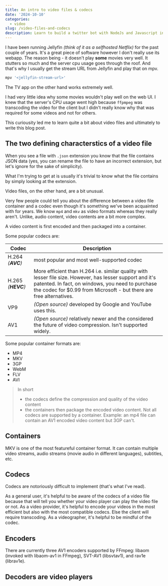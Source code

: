 ```yaml
---
title: An intro to video files & codecs
date: '2024-10-10'
categories:
  - video
slug: /video-files-and-codecs
description: Learn to build a twitter bot with NodeJs and Javascript in under 50 lines of code.
---
```


I have been running Jellyfin _(think of it as a selfhosted Netflix)_ for the past
couple of years. It's a great piece of software however I don't really use its webapp.
The reason being - it doesn't play **some** movies very well.
It stutters so much and the server cpu usage goes through the roof.
And that's why I usually get the stream URL from Jellyfin and play that on mpv.

```sh
mpv '<jellyfin-stream-url>'
```

The TV app on the other hand works extremely well.

I had very little idea why some movies wouldn't play well on the web UI. I knew
that the server's CPU usage went high because `ffpmpeg` was transcoding the
video for the client but I didn't really know why that was required for some videos
and not for others.

This curiousity led me to learn quite a bit about video files and ultimately
to write this blog post.

## The two defining characterstics of a video file

When you see a file with `.json` extension you
know that the file contains JSON data (yes, you can rename the file to have an
incorrect extension, but let's ignore for the sake of simplicity).

What I'm trying to get at is usually it's trivial to know what the file contains
by simply looking at the extension.

Video files, on the other hand, are a bit unusual.

Very few people could tell you about the difference between a video file
container and a codec even though it's something we've been acquainted with for years.
We know `mp4` and `mkv` as video formats whereas they really aren't.
Unlike, audio content, video contents are a bit more complex.

A video content is first encoded and then packaged into a container.

Some popular codecs are:

| Codec              | Description                                                                                                                                                                                                                          |
| ------------------ | ------------------------------------------------------------------------------------------------------------------------------------------------------------------------------------------------------------------------------------ |
| H.264 _(**AVC**)_  | most popular and most well-supported codec                                                                                                                                                                                           |
| H.265 _(**HEVC**)_ | More efficient than H.264 i.e. similar quality with lesser file size. However, has lesser support and it's patented. In fact, on windows, you need to purchase the codec for $0.99 from Microsoft - but there are free alternatives. |
| VP9                | _(Open source)_ developed by Google and YouTube uses this.                                                                                                                                                                           |
| AV1                | _(Open source)_ relatively newer and the considered the future of video compression. Isn't supported widely.                                                                                                                         |

Some popular container formats are:

- MP4
- MKV
- 3GP
- WebM
- FLV
- AVI

> In short
>
> - the codecs define the compression and quality of the video content
> - the containers then package the encoded video content. Not all codecs are supported by a container. Example: an mp4 file can contain an AV1 encoded video content but 3GP can't.

## Containers

MKV is one of the most featureful container format.
It can contain multiple video streams, audio streams (movie audio in different languages), subtitles, etc.

## Codecs

Codecs are notoriously difficult to implement (that's what I've read).

As a general user, it's helpful to be aware of the codecs of a video file because that will tell you whether your video player can play the video file or not.
As a video provider, it's helpful to encode your videos in the most efficient but also with the most compatible codecs. Else the client will require transcoding.
As a videographer, it's helpful to be mindful of the codec.

## Encoders

There are currently three AV1 encoders supported by FFmpeg: libaom (invoked with libaom-av1 in FFmpeg), SVT-AV1 (libsvtav1), and rav1e (librav1e).

## Decoders are video players
